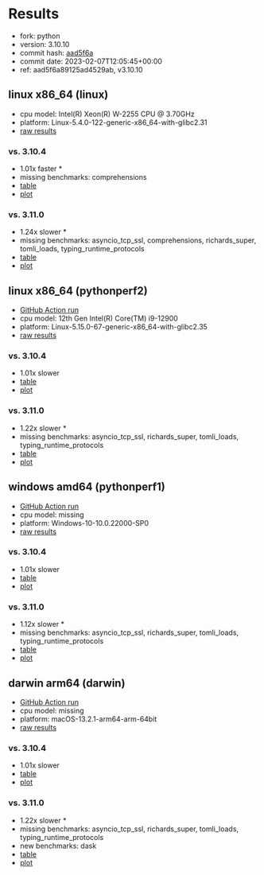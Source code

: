 # Results

- fork: python
- version: 3.10.10
- commit hash: [aad5f6a](https://github.com/python/cpython/commit/aad5f6a)
- commit date: 2023-02-07T12:05:45+00:00
- ref: aad5f6a89125ad4529ab, v3.10.10

## linux x86_64 (linux)

- cpu model: Intel(R) Xeon(R) W-2255 CPU @ 3.70GHz
- platform: Linux-5.4.0-122-generic-x86_64-with-glibc2.31
- [raw results](bm-20230207-linux-x86_64-python-v3.10.10-3.10.10-aad5f6a.json)

### vs. 3.10.4

- 1.01x faster \*
- missing benchmarks: comprehensions
- [table](bm-20230207-linux-x86_64-python-v3.10.10-3.10.10-aad5f6a-vs-3.10.4.md)
- [plot](bm-20230207-linux-x86_64-python-v3.10.10-3.10.10-aad5f6a-vs-3.10.4.png)

### vs. 3.11.0

- 1.24x slower \*
- missing benchmarks: asyncio_tcp_ssl, comprehensions, richards_super, tomli_loads, typing_runtime_protocols
- [table](bm-20230207-linux-x86_64-python-v3.10.10-3.10.10-aad5f6a-vs-3.11.0.md)
- [plot](bm-20230207-linux-x86_64-python-v3.10.10-3.10.10-aad5f6a-vs-3.11.0.png)

## linux x86_64 (pythonperf2)

- [GitHub Action run](https://github.com/faster-cpython/benchmarking/actions/runs/4513537895)
- cpu model: 12th Gen Intel(R) Core(TM) i9-12900
- platform: Linux-5.15.0-67-generic-x86_64-with-glibc2.35
- [raw results](bm-20230207-pythonperf2-x86_64-python-aad5f6a89125ad4529ab-3.10.10-aad5f6a.json)

### vs. 3.10.4

- 1.01x slower
- [table](bm-20230207-pythonperf2-x86_64-python-aad5f6a89125ad4529ab-3.10.10-aad5f6a-vs-3.10.4.md)
- [plot](bm-20230207-pythonperf2-x86_64-python-aad5f6a89125ad4529ab-3.10.10-aad5f6a-vs-3.10.4.png)

### vs. 3.11.0

- 1.22x slower \*
- missing benchmarks: asyncio_tcp_ssl, richards_super, tomli_loads, typing_runtime_protocols
- [table](bm-20230207-pythonperf2-x86_64-python-aad5f6a89125ad4529ab-3.10.10-aad5f6a-vs-3.11.0.md)
- [plot](bm-20230207-pythonperf2-x86_64-python-aad5f6a89125ad4529ab-3.10.10-aad5f6a-vs-3.11.0.png)

## windows amd64 (pythonperf1)

- [GitHub Action run](https://github.com/faster-cpython/benchmarking/actions/runs/4500951050)
- cpu model: missing
- platform: Windows-10-10.0.22000-SP0
- [raw results](bm-20230207-pythonperf1-amd64-python-aad5f6a89125ad4529ab-3.10.10-aad5f6a.json)

### vs. 3.10.4

- 1.01x slower
- [table](bm-20230207-pythonperf1-amd64-python-aad5f6a89125ad4529ab-3.10.10-aad5f6a-vs-3.10.4.md)
- [plot](bm-20230207-pythonperf1-amd64-python-aad5f6a89125ad4529ab-3.10.10-aad5f6a-vs-3.10.4.png)

### vs. 3.11.0

- 1.12x slower \*
- missing benchmarks: asyncio_tcp_ssl, richards_super, tomli_loads, typing_runtime_protocols
- [table](bm-20230207-pythonperf1-amd64-python-aad5f6a89125ad4529ab-3.10.10-aad5f6a-vs-3.11.0.md)
- [plot](bm-20230207-pythonperf1-amd64-python-aad5f6a89125ad4529ab-3.10.10-aad5f6a-vs-3.11.0.png)

## darwin arm64 (darwin)

- [GitHub Action run](https://github.com/faster-cpython/benchmarking/actions/runs/4494505736)
- cpu model: missing
- platform: macOS-13.2.1-arm64-arm-64bit
- [raw results](bm-20230207-darwin-arm64-python-aad5f6a89125ad4529ab-3.10.10-aad5f6a.json)

### vs. 3.10.4

- 1.01x slower
- [table](bm-20230207-darwin-arm64-python-aad5f6a89125ad4529ab-3.10.10-aad5f6a-vs-3.10.4.md)
- [plot](bm-20230207-darwin-arm64-python-aad5f6a89125ad4529ab-3.10.10-aad5f6a-vs-3.10.4.png)

### vs. 3.11.0

- 1.22x slower \*
- missing benchmarks: asyncio_tcp_ssl, richards_super, tomli_loads, typing_runtime_protocols
- new benchmarks: dask
- [table](bm-20230207-darwin-arm64-python-aad5f6a89125ad4529ab-3.10.10-aad5f6a-vs-3.11.0.md)
- [plot](bm-20230207-darwin-arm64-python-aad5f6a89125ad4529ab-3.10.10-aad5f6a-vs-3.11.0.png)

